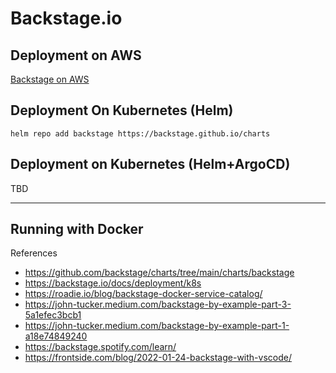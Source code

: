 # Backstage.io

## Deployment on AWS

[Backstage on AWS](https://github.com/rodrigo-galba/backstage-on-aws)

## Deployment On Kubernetes (Helm)


```
helm repo add backstage https://backstage.github.io/charts
```

## Deployment on Kubernetes (Helm+ArgoCD)

TBD

--------------

## Running with Docker


References

- https://github.com/backstage/charts/tree/main/charts/backstage
- https://backstage.io/docs/deployment/k8s
- https://roadie.io/blog/backstage-docker-service-catalog/
- https://john-tucker.medium.com/backstage-by-example-part-3-5a1efec3bcb1
- https://john-tucker.medium.com/backstage-by-example-part-1-a18e74849240
- https://backstage.spotify.com/learn/
- https://frontside.com/blog/2022-01-24-backstage-with-vscode/




